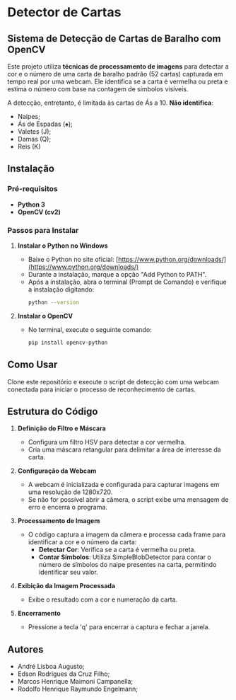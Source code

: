 # Detector de Cartas

## Sistema de Detecção de Cartas de Baralho com OpenCV

Este projeto utiliza **técnicas de processamento de imagens** para detectar a cor e o número de uma carta de baralho padrão (52 cartas) capturada em tempo real por uma webcam. Ele identifica se a carta é vermelha ou preta e estima o número com base na contagem de símbolos visíveis. 

A detecção, entretanto, é limitada às cartas de Ás a 10. **Não identifica**:

- Naipes;
- Ás de Espadas (♠);
- Valetes (J);
- Damas (Q);
- Reis (K)



## Instalação

### Pré-requisitos

- **Python 3**
- **OpenCV (cv2)**

### Passos para Instalar

1. **Instalar o Python no Windows**
   - Baixe o Python no site oficial: [https://www.python.org/downloads/](https://www.python.org/downloads/)
   - Durante a instalação, marque a opção "Add Python to PATH".
   - Após a instalação, abra o terminal (Prompt de Comando) e verifique a instalação digitando:
     ```bash
     python --version
     ```

2. **Instalar o OpenCV**
   - No terminal, execute o seguinte comando:
     ```bash
     pip install opencv-python
     ```

## Como Usar

Clone este repositório e execute o script de detecção com uma webcam conectada para iniciar o processo de reconhecimento de cartas.

## Estrutura do Código

1. **Definição do Filtro e Máscara**
   - Configura um filtro HSV para detectar a cor vermelha.
   - Cria uma máscara retangular para delimitar a área de interesse da carta.

2. **Configuração da Webcam**
   - A webcam é inicializada e configurada para capturar imagens em uma resolução de 1280x720.
   - Se não for possível abrir a câmera, o script exibe uma mensagem de erro e encerra o programa.

3. **Processamento de Imagem**
   - O código captura a imagem da câmera e processa cada frame para identificar a cor e o número da carta:
     - **Detectar Cor**: Verifica se a carta é vermelha ou preta.
     - **Contar Símbolos**: Utiliza SimpleBlobDetector para contar o número de símbolos do naipe presentes na carta, permitindo identificar seu valor.

4. **Exibição da Imagem Processada**
   - Exibe o resultado com a cor e numeração da carta.

5. **Encerramento**
   - Pressione a tecla 'q' para encerrar a captura e fechar a janela.

## Autores
- André Lisboa Augusto; 
- Edson Rodrigues da Cruz Filho;
- Marcos Henrique Maimoni Campanella;
- Rodolfo Henrique Raymundo Engelmann;